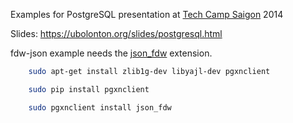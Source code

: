 Examples for PostgreSQL presentation at [Tech Camp Saigon](http://techcamp.vn) 2014

Slides: https://ubolonton.org/slides/postgresql.html

fdw-json example needs the [json_fdw](http://pgxn.org/dist/json_fdw/) extension.

```bash
    sudo apt-get install zlib1g-dev libyajl-dev pgxnclient

    sudo pip install pgxnclient

    sudo pgxnclient install json_fdw
```
